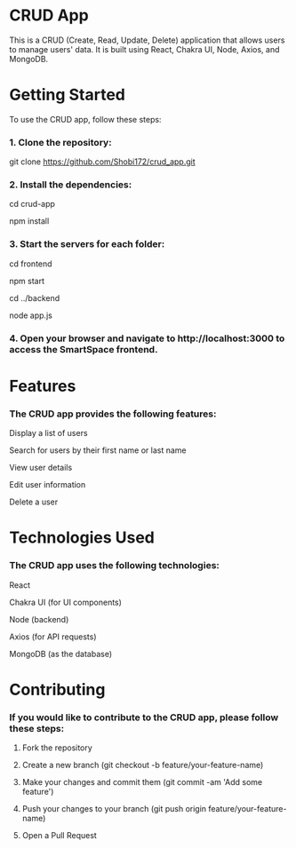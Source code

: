 # CRUD App 


 This is a CRUD (Create, Read, Update, Delete) application that allows users to manage users' data. It is built using React, Chakra UI, Node, Axios, and MongoDB.

# Getting Started

To use the CRUD app, follow these steps:

### 1. Clone the repository:


git clone https://github.com/Shobi172/crud_app.git



### 2. Install the dependencies:



cd crud-app

npm install



### 3. Start the servers for each folder:


cd frontend

npm start


cd ../backend

node app.js




### 4. Open your browser and navigate to http://localhost:3000 to access the SmartSpace frontend.


# Features

### The CRUD app provides the following features:


Display a list of users

Search for users by their first name or last name

View user details

Edit user information

Delete a user


# Technologies Used

### The CRUD app uses the following technologies:


React

Chakra UI (for UI components)

Node (backend)

Axios (for API requests)

MongoDB (as the database)


# Contributing

### If you would like to contribute to the CRUD app, please follow these steps:

1. Fork the repository

2. Create a new branch (git checkout -b feature/your-feature-name)

3. Make your changes and commit them (git commit -am 'Add some feature')

4. Push your changes to your branch (git push origin feature/your-feature-name)

5. Open a Pull Request
